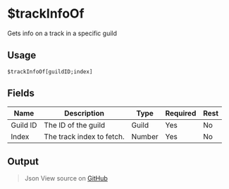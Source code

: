 # $trackInfoOf
Gets info on a track in a specific guild
## Usage
```
$trackInfoOf[guildID;index]
```
## Fields
|   Name   |        Description        |  Type  | Required | Rest |
|----------|---------------------------|--------|----------|------|
| Guild ID | The ID of the guild       | Guild  | Yes      | No   |
| Index    | The track index to fetch. | Number | Yes      | No   |

## Output
> Json
View source on [GitHub](https://github.com/tryforge/forgelink/blob/dev/src/natives/trackInfoOf.ts)